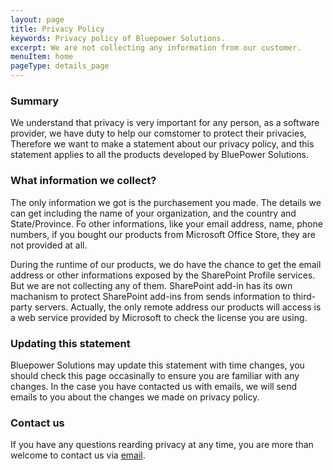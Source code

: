 ```yaml
---
layout: page
title: Privacy Policy
keywords: Privacy policy of Bluepower Solutions.
excerpt: We are not collecting any information from our customer.
menuItem: home
pageType: details_page
---
```


### Summary
We understand that privacy is very important for any person, as a software provider, we have duty to help our comstomer to protect their privacies, Therefore we want to make a statement about our privacy policy, and this statement applies to all the products developed by BluePower Solutions.

### What information we collect?
The only information we got is the purchasement you made. The details we can get including the name of your organization, and the country and  State/Province. Fo other informations, like your email address, name, phone numbers, if you bought our products from Microsoft Office Store, they are not provided at all.

During the runtime of our products, we do have the chance to get the email address or other informations exposed by the SharePoint Profile services. But we are not collecting any of them. SharePoint add-in has its own machanism to protect SharePoint add-ins from sends information to third-party servers. Actually, the only remote address our products will access is a web service provided by Microsoft to check the license you are using.

### Updating this statement
Bluepower Solutions may update this statement with time changes, you should check this page occasinally to ensure you are familiar with any changes. In the case you have contacted us with emails, we will send emails to you about the changes we made on privacy policy.

### Contact us
If you have any questions rearding privacy at any time, you are more than welcome to contact us via [email](mailto:support@bluepowersolutions.com).
